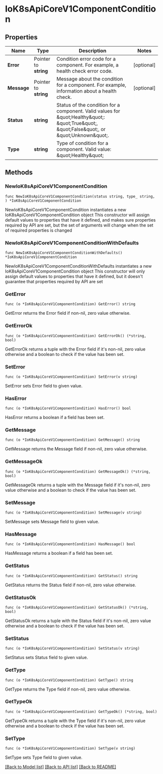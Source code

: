 # IoK8sApiCoreV1ComponentCondition

## Properties

Name | Type | Description | Notes
------------ | ------------- | ------------- | -------------
**Error** | Pointer to **string** | Condition error code for a component. For example, a health check error code. | [optional] 
**Message** | Pointer to **string** | Message about the condition for a component. For example, information about a health check. | [optional] 
**Status** | **string** | Status of the condition for a component. Valid values for \&quot;Healthy\&quot;: \&quot;True\&quot;, \&quot;False\&quot;, or \&quot;Unknown\&quot;. | 
**Type** | **string** | Type of condition for a component. Valid value: \&quot;Healthy\&quot; | 

## Methods

### NewIoK8sApiCoreV1ComponentCondition

`func NewIoK8sApiCoreV1ComponentCondition(status string, type_ string, ) *IoK8sApiCoreV1ComponentCondition`

NewIoK8sApiCoreV1ComponentCondition instantiates a new IoK8sApiCoreV1ComponentCondition object
This constructor will assign default values to properties that have it defined,
and makes sure properties required by API are set, but the set of arguments
will change when the set of required properties is changed

### NewIoK8sApiCoreV1ComponentConditionWithDefaults

`func NewIoK8sApiCoreV1ComponentConditionWithDefaults() *IoK8sApiCoreV1ComponentCondition`

NewIoK8sApiCoreV1ComponentConditionWithDefaults instantiates a new IoK8sApiCoreV1ComponentCondition object
This constructor will only assign default values to properties that have it defined,
but it doesn't guarantee that properties required by API are set

### GetError

`func (o *IoK8sApiCoreV1ComponentCondition) GetError() string`

GetError returns the Error field if non-nil, zero value otherwise.

### GetErrorOk

`func (o *IoK8sApiCoreV1ComponentCondition) GetErrorOk() (*string, bool)`

GetErrorOk returns a tuple with the Error field if it's non-nil, zero value otherwise
and a boolean to check if the value has been set.

### SetError

`func (o *IoK8sApiCoreV1ComponentCondition) SetError(v string)`

SetError sets Error field to given value.

### HasError

`func (o *IoK8sApiCoreV1ComponentCondition) HasError() bool`

HasError returns a boolean if a field has been set.

### GetMessage

`func (o *IoK8sApiCoreV1ComponentCondition) GetMessage() string`

GetMessage returns the Message field if non-nil, zero value otherwise.

### GetMessageOk

`func (o *IoK8sApiCoreV1ComponentCondition) GetMessageOk() (*string, bool)`

GetMessageOk returns a tuple with the Message field if it's non-nil, zero value otherwise
and a boolean to check if the value has been set.

### SetMessage

`func (o *IoK8sApiCoreV1ComponentCondition) SetMessage(v string)`

SetMessage sets Message field to given value.

### HasMessage

`func (o *IoK8sApiCoreV1ComponentCondition) HasMessage() bool`

HasMessage returns a boolean if a field has been set.

### GetStatus

`func (o *IoK8sApiCoreV1ComponentCondition) GetStatus() string`

GetStatus returns the Status field if non-nil, zero value otherwise.

### GetStatusOk

`func (o *IoK8sApiCoreV1ComponentCondition) GetStatusOk() (*string, bool)`

GetStatusOk returns a tuple with the Status field if it's non-nil, zero value otherwise
and a boolean to check if the value has been set.

### SetStatus

`func (o *IoK8sApiCoreV1ComponentCondition) SetStatus(v string)`

SetStatus sets Status field to given value.


### GetType

`func (o *IoK8sApiCoreV1ComponentCondition) GetType() string`

GetType returns the Type field if non-nil, zero value otherwise.

### GetTypeOk

`func (o *IoK8sApiCoreV1ComponentCondition) GetTypeOk() (*string, bool)`

GetTypeOk returns a tuple with the Type field if it's non-nil, zero value otherwise
and a boolean to check if the value has been set.

### SetType

`func (o *IoK8sApiCoreV1ComponentCondition) SetType(v string)`

SetType sets Type field to given value.



[[Back to Model list]](../README.md#documentation-for-models) [[Back to API list]](../README.md#documentation-for-api-endpoints) [[Back to README]](../README.md)


